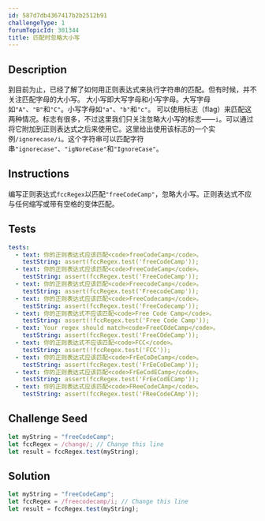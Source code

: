```yaml
---
id: 587d7db4367417b2b2512b91
challengeType: 1
forumTopicId: 301344
title: 匹配时忽略大小写
---
```


## Description
<section id='description'>
到目前为止，已经了解了如何用正则表达式来执行字符串的匹配。但有时候，并不关注匹配字母的大小写。
大小写即大写字母和小写字母。大写字母如<code>"A"</code>、<code>"B"</code>和<code>"C"</code>。小写字母如<code>"a"</code>、<code>"b"</code>和<code>"c"</code>。
可以使用标志（flag）来匹配这两种情况。标志有很多，不过这里我们只关注忽略大小写的标志——<code>i</code>。可以通过将它附加到正则表达式之后来使用它。这里给出使用该标志的一个实例<code>/ignorecase/i</code>。这个字符串可以匹配字符串<code>"ignorecase"</code>、<code>"igNoreCase"</code>和<code>"IgnoreCase"</code>。
</section>

## Instructions
<section id='instructions'>
编写正则表达式<code>fccRegex</code>以匹配<code>"freeCodeCamp"</code>，忽略大小写。正则表达式不应与任何缩写或带有空格的变体匹配。
</section>

## Tests
<section id='tests'>

```yml
tests:
  - text: 你的正则表达式应该匹配<code>freeCodeCamp</code>。
    testString: assert(fccRegex.test('freeCodeCamp'));
  - text: 你的正则表达式应该匹配<code>FreeCodeCamp</code>。
    testString: assert(fccRegex.test('FreeCodeCamp'));
  - text: 你的正则表达式应该匹配<code>FreecodeCamp</code>。
    testString: assert(fccRegex.test('FreecodeCamp'));
  - text: 你的正则表达式应该匹配<code>FreeCodecamp</code>。
    testString: assert(fccRegex.test('FreeCodecamp'));
  - text: 你的正则表达式不应该匹配<code>Free Code Camp</code>。
    testString: assert(!fccRegex.test('Free Code Camp'));
  - text: Your regex should match<code>FreeCOdeCamp</code>。
    testString: assert(fccRegex.test('FreeCOdeCamp'));
  - text: 你的正则表达式不应该匹配<code>FCC</code>。
    testString: assert(!fccRegex.test('FCC'));
  - text: 你的正则表达式应该匹配<code>FrEeCoDeCamp</code>。
    testString: assert(fccRegex.test('FrEeCoDeCamp'));
  - text: 你的正则表达式应该匹配<code>FrEeCodECamp</code>。
    testString: assert(fccRegex.test('FrEeCodECamp'));
  - text: 你的正则表达式应该匹配<code>FReeCodeCAmp</code>。
    testString: assert(fccRegex.test('FReeCodeCAmp'));

```

</section>

## Challenge Seed
<section id='challengeSeed'>

<div id='js-seed'>

```js
let myString = "freeCodeCamp";
let fccRegex = /change/; // Change this line
let result = fccRegex.test(myString);
```

</div>



</section>

## Solution
<section id='solution'>

```js
let myString = "freeCodeCamp";
let fccRegex = /freecodecamp/i; // Change this line
let result = fccRegex.test(myString);
```

</section>
